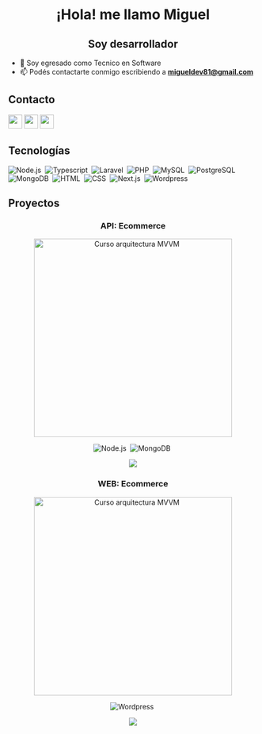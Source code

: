 <h1 align="center">¡Hola! me llamo Miguel</h1>
<h2 align="center">Soy desarrollador</h2>

- 🌱 Soy egresado como Tecnico en Software 
- 📫 Podés contactarte conmigo escribiendo a **migueldev81@gmail.com**


<h2>Contacto</h2>
<p>
  <a href="mailto:migueldev81@gmail.com" target="_blank"><img height="28" src = "https://img.shields.io/badge/gmail-c14438?&style=for-the-badge&logo=gmail&logoColor=white"></a>
   <a href="https://wa.link/lvzvw8" target="_blank"><img height="28" src = "https://img.shields.io/badge/whatsapp-1FAC3E?&style=for-the-badge&logo=whatsapp&logoColor=white"></a>
  <a href="https://www.linkedin.com/in/miguel-cabezas-472427249/" target="_blank"> <img height="28" src = "https://img.shields.io/badge/-LinkedIn-0e76a8?style=for-the-badge&logo=Linkedin&logoColor=white"></a>

## Tecnologías
  
![Node.js](https://img.shields.io/badge/-Node.js-05122A?style=flat&logo=node.js)&nbsp;
![Typescript](https://img.shields.io/badge/-Typescript-05122A?style=flat&logo=typescript)&nbsp;
![Laravel](https://img.shields.io/badge/-Laravel-05122A?style=flat&logo=laravel)&nbsp;
![PHP](https://img.shields.io/badge/-PHP-05122A?style=flat&logo=php)&nbsp;
![MySQL](https://img.shields.io/badge/-MySQL-05122A?style=flat&logo=mysql)&nbsp;
![PostgreSQL](https://img.shields.io/badge/-PostgreSQL-05122A?style=flat&logo=postgresql)&nbsp;
![MongoDB](https://img.shields.io/badge/-MongoDB-05122A?style=flat&logo=mongodb)&nbsp;
![HTML](https://img.shields.io/badge/-HTML-05122A?style=flat&logo=HTML5)&nbsp;
![CSS](https://img.shields.io/badge/-CSS-05122A?style=flat&logo=CSS3&logoColor=1572B6)&nbsp;
![Next.js](https://img.shields.io/badge/-Next.js-05122A?style=flat&logo=next.js)&nbsp;
![Wordpress](https://img.shields.io/badge/-WordPress-05122A?style=flat&logo=wordpress)&nbsp;

  
## Proyectos
  
<div align="center">  
  
### API: Ecommerce

<a href="https://github.com/migueldev81/node-ecommerce/" target="_blank"><img src="https://e0.pxfuel.com/wallpapers/36/75/desktop-wallpaper-node-js-how-to-a-make-rest-api-part-1-dev-to.jpg" width="400" alt="Curso arquitectura MVVM"></a>
<br>
 
![Node.js](https://img.shields.io/badge/-Node.js-05122A?style=flat&logo=node.js)&nbsp;
![MongoDB](https://img.shields.io/badge/-MongoDB-05122A?style=flat&logo=mongodb)&nbsp;
  
<p>
<a href="https://github.com/migueldev81/node-ecommerce" target="_blank">
<img src="https://img.shields.io/badge/Details-80ffaa?style=for-the-badge&logo=github&logoColor=black">
</a>
</p>
  
 ### WEB: Ecommerce

<a href="https://github.com/migueldev81/wordpress-ecommerce/" target="_blank"><img src="https://wallpapercave.com/wp/wp6905445.png" width="400" alt="Curso arquitectura MVVM"></a>
<br>
 
![Wordpress](https://img.shields.io/badge/-WordPress-05122A?style=flat&logo=wordpress)&nbsp;

  
<p>
<a href="https://github.com/migueldev81/wordpress-ecommerce" target="_blank">
<img src="https://img.shields.io/badge/Details-80ffaa?style=for-the-badge&logo=github&logoColor=black">
</a>
</p>
  
</div>

